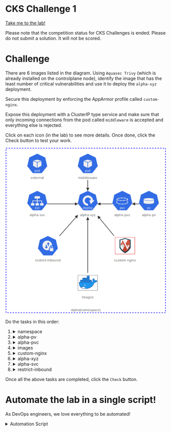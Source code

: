 # CKS Challenge 1

[Take me to the lab!](https://kodekloud.com/topic/lab-challenge-1/)

Please note that the competition status for CKS Challenges is ended. Please do not submit a solution. It will not be scored.

# Challenge

There are 6 images listed in the diagram. Using `Aquasec Trivy` (which is already installed on the controlplane node), identify the image that has the least number of critical vulnerabilities and use it to deploy the `alpha-xyz` deployment.

Secure this deployment by enforcing the AppArmor profile called `custom-nginx`.

Expose this deployment with a ClusterIP type service and make sure that only incoming connections from the pod called `middleware` is accepted and everything else is rejected.

Click on each icon (in the lab) to see more details. Once done, click the Check button to test your work.

![Diagram](../../images/challenge-1.png)

Do the tasks in this order:

1.  <details>
    <summary>namespace</summary>

    All the action is taking place in the `alpha` namespace

    ```
    kubectl config set-context --current --namespace alpha
    ```

1.  <details>
    <summary>alpha-pv</summary>

    * A persistentVolume called `alpha-pv` has already been created. Do not modify it. Inspect the parameters used to create it.

    ```bash
    kubectl describe pv alpha-pv
    ```

    Note `StorageClass`, `Access Modes`, `Capacity`, `VolumeMode`

    </details>

1.  <details>
    <summary>alpha-pvc</summary>

    * `alpha-pvc` should be bound to `alpha-pv`. Delete and Re-create it if necessary.

    ```
    kubectl get pvc alpha-pvc
    ```

    > Status is pending, i.e it wont bind.

    Delete the PVC and recreate it with values for storage class, access modes and capacity matching those of the PV

    ```yaml
    apiVersion: v1
    kind: PersistentVolumeClaim
    metadata:
    name: alpha-pvc
    namespace: alpha
    spec:
    accessModes:
    - ReadWriteMany
    resources:
        requests:
        storage: 1Gi
    storageClassName: local-storage
    volumeMode: Filesystem
    ```

    </details>

1.  <details>
    <summary>images</summary>

    * Permitted images are: `nginx:alpine`, `bitnami/nginx`, `nginx:1.13`, `nginx:1.17`, `nginx:1.16`and `nginx:1.14`. Use `trivy` to find the image with the least number of `CRITICAL` vulnerabilities.

    1. Inspect all images

        ```
        docker image ls
        ```

        Note there are additional images other than those stated

    1.  Loop over the images we want (by filtering out those we don't), and trivy them getting the information we need

        ```bash
        for i in $(docker image ls --format '{{.Repository}}:{{.Tag}}' | grep nginx | grep -v none)
        do
            echo -n "$i "
            trivy i -s CRITICAL $i | grep Total | awk '{print $2}'
        done
        ```

        >   nginx:alpine 0<br/>
            bitnami/nginx:latest 3<br/>
            nginx:latest 27<br/>
            nginx:1.17 43<br/>
            nginx:1.16 43<br/>
            nginx:1.14 64<br/>
            nginx:1.13 85

        We can see that `nginx:alpine` has the least (zero) criticals, which is kind of as expected! We will use this image when we come to deploy the pod later.

    </details>


1.  <details>
    <summary>custom-nginx</summary>

    * Move the AppArmor profile `/root/usr.sbin.nginx` to `/etc/apparmor.d/usr.sbin.nginx` on the controlplane node
    * Load the AppArmor profile called `custom-nginx` and ensure it is enforced.

    <br/>

    1.  ```bash
        mv /root/usr.sbin.nginx /etc/apparmor.d/usr.sbin.nginx
        ```
    1.  ```bash
        apparmor_parser /etc/apparmor.d/usr.sbin.nginx
        ```

    </details>

1.  <details>
    <summary>alpha-xyz</summary>

    * Create a deployment called `alpha-xyz` that uses the image with the least 'CRITICAL' vulnerabilities? (Use the sample YAML file located at `/root/alpha-xyz.yaml` to create the deployment. Please make sure to use the same names and labels specified in this sample YAML file!)
    * Deployment has exactly `1` ready replica
    * `data-volume` is mounted at `/usr/share/nginx/html` on the pod
    * `alpha-xyz` deployment uses the `custom-nginx` apparmor profile (applied to container called `nginx`). Note that this task is revealed by clicking the arrow between `custom-nginx` and `alpha-xyz`

    <br/>

    Edit the given file `/root/alpha-xyz.yaml` and fill in the necessary properties. We need to use the PVC from step 3, the image determined in step 4 and the apparmor profile from step 5

    ```yaml
    apiVersion: apps/v1
    kind: Deployment
    metadata:
      creationTimestamp: null
      labels:
        app: alpha-xyz
      name: alpha-xyz
      namespace: alpha
    spec:
      replicas: 1
      selector:
        matchLabels:
          app: alpha-xyz
      strategy: {}
      template:
        metadata:
          annotations:
            container.apparmor.security.beta.kubernetes.io/nginx: localhost/custom-nginx
          labels:
            app: alpha-xyz
        spec:
          volumes:
          - name: data-volume
            persistentVolumeClaim:
              claimName: alpha-pvc
          containers:
          - image: nginx:alpine
            name: nginx
            volumeMounts:
            - name: data-volume
              mountPath: /usr/share/nginx/html
    ```

    ```bash
    kubectl apply -f /root/alpha-xyz.yaml
    ```

    </details>

1.  <details>
    <summary>alpha-svc</summary>

    * Expose the `alpha-xyz` as a `ClusterIP` type service called `alpha-svc`
    * `alpha-svc` should be exposed on `port: 80` and `targetPort: 80`

    <br/>

    ```bash
    kubectl expose deployment alpha-xyz --type ClusterIP --name alpha-svc --port 80 --target-port 80
    ```

1.  <details>
    <summary>restrict-inbound</summary>

    * Create a NetworkPolicy called `restrict-inbound` in the `alpha` namespace
    * Policy Type = `Ingress`
    * Inbound access only allowed from the pod called `middleware` with label `app=middleware`
    * Inbound access only allowed to TCP port 80 on pods matching the policy
    * Policy should be only applied on pods with label `app=alpha-xyz`. This task is revealed by clicking the arrow between `restrict-inbound` and `alpha-xyz`

    ```yaml
    apiVersion: networking.k8s.io/v1
    kind: NetworkPolicy
    metadata:
      name: restrict-inbound
      namespace: alpha
    spec:
      podSelector:
        matchLabels:
          app: alpha-xyz
      policyTypes:
        - Ingress
      ingress:
        - from:
            - podSelector:
                matchLabels:
                  app: middleware
          ports:
            - port: 80
    ```

    Apply this policy


Once all the above tasks are completed, click the `Check` button.

# Automate the lab in a single script!

As DevOps engineers, we love everything to be automated!

<details>
<summary>Automation Script</summary>

Paste this entire script to the lab terminal, sit back and enjoy!<br/>
When the script completes, you can press the `Check` button and the lab will be complete!


```bash
# CKS challenge 1
{
start_time=$(date '+%s')

# Set namespace
kubectl config set-context --current --namespace alpha

# Fix PVC
kubectl delete pvc alpha-pvc

cat <<EOF | kubectl create -f -
apiVersion: v1
kind: PersistentVolumeClaim
metadata:
  name: alpha-pvc
  namespace: alpha
spec:
  accessModes:
  - ReadWriteMany
  resources:
    requests:
      storage: 1Gi
  storageClassName: local-storage
  volumeMode: Filesystem
EOF

kubectl wait --for=jsonpath='{.status.phase}'=Bound pvc/alpha-pvc --timeout=30s

# Find image with least vulnerabilites
img=''
vuln=10000

for i in $(docker image ls --format '{{.Repository}}:{{.Tag}}' | grep nginx | grep -v none)
do
    crit=$(trivy i -s CRITICAL $i | grep Total | awk '{print $2}')
    [ $crit -lt $vuln ] && vuln=$crit && img=$i
done

# Set up apparmor
mv /root/usr.sbin.nginx /etc/apparmor.d/usr.sbin.nginx
apparmor_parser /etc/apparmor.d/usr.sbin.nginx

# Create deployment with selected image

cat << EOF | kubectl create -f -
apiVersion: apps/v1
kind: Deployment
metadata:
  creationTimestamp: null
  labels:
    app: alpha-xyz
  name: alpha-xyz
  namespace: alpha
spec:
  replicas: 1
  selector:
    matchLabels:
      app: alpha-xyz
  strategy: {}
  template:
    metadata:
      annotations:
        container.apparmor.security.beta.kubernetes.io/nginx: localhost/custom-nginx
      labels:
        app: alpha-xyz
    spec:
      volumes:
      - name: data-volume
        persistentVolumeClaim:
          claimName: alpha-pvc
      containers:
      - image: $img
        name: nginx
        volumeMounts:
        - name: data-volume
          mountPath: /usr/share/nginx/html
EOF

kubectl wait deployment -n alpha alpha-xyz --for condition=Available=True --timeout=30s

# Expose deployment
kubectl expose deployment alpha-xyz --type ClusterIP --name alpha-svc --port 80 --target-port 80

# Create netpol
cat << EOF | kubectl create -f -

apiVersion: networking.k8s.io/v1
kind: NetworkPolicy
metadata:
  name: restrict-inbound
  namespace: alpha
spec:
  podSelector:
    matchLabels:
      app: alpha-xyz
  policyTypes:
    - Ingress
  ingress:
    - from:
        - podSelector:
            matchLabels:
              app: middleware
      ports:
        - port: 80
EOF

end_time=$(date '+%s')
duration=$(( end_time - start_time ))
echo "Complete in ${duration}s"

}
```

</details>